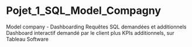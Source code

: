 # Pojet_1_SQL_Model_Compagny
Model company - Dashboarding
Requêtes SQL demandées et additionnels
Dashboard interactif demandé par le client plus KPIs additionnels, sur Tableau Software
